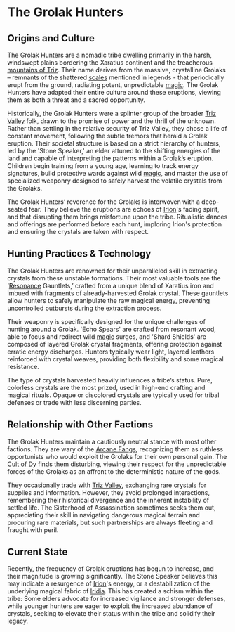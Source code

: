# The Grolak Hunters

## Origins and Culture

The Grolak Hunters are a nomadic tribe dwelling primarily in the harsh, windswept plains bordering the Xaratius continent and the treacherous [mountains of Triz](/geography/region/mountains-of-triz.md).  Their name derives from the massive, crystalline Grolaks – remnants of the shattered [scales](/geography/landmark/scale.md) mentioned in legends - that periodically erupt from the ground, radiating potent, unpredictable [magic](/structure/mechanic/magic.md). The Grolak Hunters have adapted their entire culture around these eruptions, viewing them as both a threat and a sacred opportunity.

Historically, the Grolak Hunters were a splinter group of the broader [Triz Valley](/geography/settlement/city/triz-valley.md) folk, drawn to the promise of power and the thrill of the unknown.  Rather than settling in the relative security of Triz Valley, they chose a life of constant movement, following the subtle tremors that herald a Grolak eruption. Their societal structure is based on a strict hierarchy of hunters, led by the 'Stone Speaker,' an elder attuned to the shifting energies of the land and capable of interpreting the patterns within a Grolak’s eruption.  Children begin training from a young age, learning to track energy signatures, build protective wards against wild [magic](/structure/mechanic/magic.md), and master the use of specialized weaponry designed to safely harvest the volatile crystals from the Grolaks.

The Grolak Hunters’ reverence for the Grolaks is interwoven with a deep-seated fear. They believe the eruptions are echoes of [Irion](/being/deity/irion.md)'s fading spirit, and that disrupting them brings misfortune upon the tribe. Ritualistic dances and offerings are performed before each hunt, imploring Irion's protection and ensuring the crystals are taken with respect. 

## Hunting Practices & Technology

The Grolak Hunters are renowned for their unparalleled skill in extracting crystals from these unstable formations. Their most valuable tools are the ‘[Resonance](/generated/resonance/resonance.md) Gauntlets,’ crafted from a unique blend of Xaratius iron and imbued with fragments of already-harvested Grolak crystal. These gauntlets allow hunters to safely manipulate the raw magical energy, preventing uncontrolled outbursts during the extraction process.

Their weaponry is specifically designed for the unique challenges of hunting around a Grolak.  'Echo Spears' are crafted from resonant wood, able to focus and redirect wild [magic](/structure/mechanic/magic.md) surges, and 'Shard Shields' are composed of layered Grolak crystal fragments, offering protection against erratic energy discharges. Hunters typically wear light, layered leathers reinforced with crystal weaves, providing both flexibility and some magical resistance.

The type of crystals harvested heavily influences a tribe’s status. Pure, colorless crystals are the most prized, used in high-end crafting and magical rituals. Opaque or discolored crystals are typically used for tribal defenses or trade with less discerning parties.

## Relationship with Other Factions

The Grolak Hunters maintain a cautiously neutral stance with most other factions. They are wary of the [Arcane Fangs](/structure/society/factions/arcane-fangs.md), recognizing them as ruthless opportunists who would exploit the Grolaks for their own personal gain. The [Cult of Dy](/structure/society/factions/cult-of-dy.md) finds them disturbing, viewing their respect for the unpredictable forces of the Grolaks as an affront to the deterministic nature of the gods.

They occasionally trade with [Triz Valley](/geography/settlement/city/triz-valley.md), exchanging rare crystals for supplies and information.  However, they avoid prolonged interactions, remembering their historical divergence and the inherent instability of settled life. The Sisterhood of Assassination sometimes seeks them out, appreciating their skill in navigating dangerous magical terrain and procuring rare materials, but such partnerships are always fleeting and fraught with peril.

## Current State

Recently, the frequency of Grolak eruptions has begun to increase, and their magnitude is growing significantly. The Stone Speaker believes this may indicate a resurgence of [Irion](/being/deity/irion.md)'s energy, or a destabilization of the underlying magical fabric of [Iridia](/geography/world/iridia.md). This has created a schism within the tribe: Some elders advocate for increased vigilance and stronger defenses, while younger hunters are eager to exploit the increased abundance of crystals, seeking to elevate their status within the tribe and solidify their legacy.
